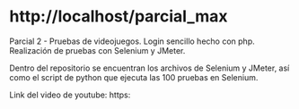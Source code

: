 # http://localhost/parcial_max
Parcial 2 - Pruebas de videojuegos. Login sencillo hecho con php. Realización de pruebas con Selenium y JMeter.

Dentro del repositorio se encuentran los archivos de Selenium y JMeter, así como el script de python que ejecuta las 100 pruebas en Selenium.

Link del video de youtube:
https:

